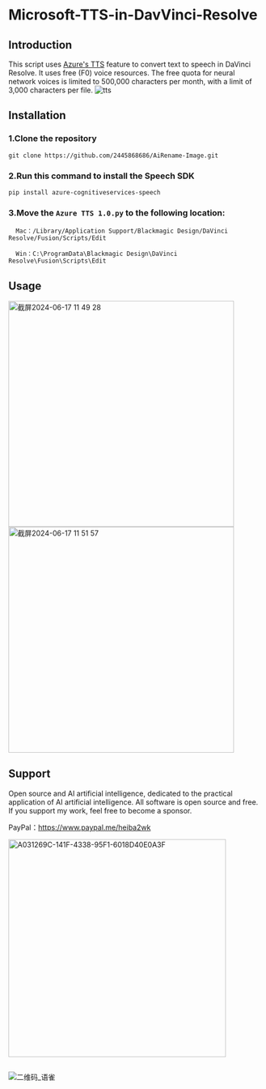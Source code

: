 # Microsoft-TTS-in-DavVinci-Resolve
## Introduction
This script uses [Azure's TTS](https://speech.microsoft.com/) feature to convert text to speech in DaVinci Resolve. It uses free (F0) voice resources. The free quota for neural network voices is limited to 500,000 characters per month, with a limit of 3,000 characters per file.
![tts](https://github.com/2445868686/Microsoft-TTS-in-DavVinci-Resolve/assets/50979290/ed81284a-a4c5-4259-aa56-8dfaa3f32abd)

## Installation
### 1.Clone the repository
```
git clone https://github.com/2445868686/AiRename-Image.git
```
### 2.Run this command to install the Speech SDK
```
pip install azure-cognitiveservices-speech
```
### 3.Move the `Azure TTS 1.0.py` to the following location:
```
  Mac：/Library/Application Support/Blackmagic Design/DaVinci Resolve/Fusion/Scripts/Edit
  
  Win：C:\ProgramData\Blackmagic Design\DaVinci Resolve\Fusion\Scripts\Edit
```
## Usage
<img width="446" alt="截屏2024-06-17 11 49 28" src="https://github.com/2445868686/Microsoft-TTS-in-DavVinci-Resolve/assets/50979290/15e50bc4-e2be-43c4-a9c2-1eacc5439d08">
<img width="446" alt="截屏2024-06-17 11 51 57" src="https://github.com/2445868686/Microsoft-TTS-in-DavVinci-Resolve/assets/50979290/1ba0f804-8f5b-40aa-a455-41a912349342">

## Support
Open source and AI artificial intelligence, dedicated to the practical application of AI artificial intelligence. All software is open source and free. If you support my work, feel free to become a sponsor.

PayPal：https://www.paypal.me/heiba2wk

<img width="430" alt="A031269C-141F-4338-95F1-6018D40E0A3F" src="https://github.com/2445868686/Davinci-Resolve-SD-Text-to-Image/assets/50979290/a17d3ade-7486-4b3f-9b19-1d2d0c4b6945">

##
![二维码_语雀](https://github.com/2445868686/Microsoft-TTS-in-DavVinci-Resolve/assets/50979290/b311690f-b9c4-4800-9416-8a55a77acc63)
